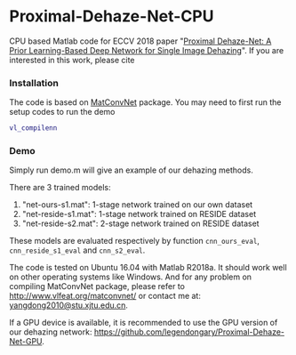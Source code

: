 # Proximal-Dehaze-Net-CPU

CPU based Matlab code for ECCV 2018 paper "[Proximal Dehaze-Net: A Prior Learning-Based Deep Network for Single Image Dehazing](http://openaccess.thecvf.com/content_ECCV_2018/papers/Dong_Yang_Proximal_Dehaze-Net_A_ECCV_2018_paper.pdf)". If you are interested in this work, please cite

### Installation

The code is based on [MatConvNet](http://www.vlfeat.org/matconvnet/) package. You may need to first run the setup codes to run the demo

```matlab
vl_compilenn
```

### Demo

Simply run demo.m will give an example of our dehazing methods. 

There are 3 trained models:

1. "net-ours-s1.mat": 1-stage network trained on our own dataset
2. "net-reside-s1.mat": 1-stage network trained on RESIDE dataset
3. "net-reside-s2.mat": 2-stage network trained on RESIDE dataset

These models are evaluated respectively by function `cnn_ours_eval`, `cnn_reside_s1_eval` and `cnn_s2_eval`.

The code is tested on Ubuntu 16.04 with Matlab R2018a. It should work well on other operating systems like Windows. And for any problem on compiling MatConvNet package, please refer to http://www.vlfeat.org/matconvnet/ or contact me at: yangdong2010@stu.xjtu.edu.cn.

If a GPU device is available, it is recommended to use the GPU version of our dehazing network: https://github.com/legendongary/Proximal-Dehaze-Net-GPU.



